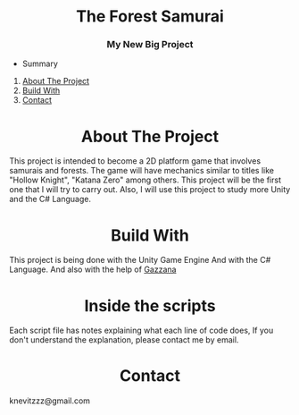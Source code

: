 <h1 align="center">The Forest Samurai</h1>
<h3 align="center">My New Big Project</h3>

- Summary
1. [About The Project](https://github.com/Knevitzzzz/The-Forest-Samurai#about-the-project)
2. [Build With](https://github.com/Knevitzzzz/The-Forest-Samurai/blob/main/README.md#build-with)
3. [Contact](https://github.com/Knevitzzzz/The-Forest-Samurai/blob/main/README.md#contact)

<h1 align="center">About The Project</h1>

This project is intended to become a 2D platform game that involves samurais and forests.
The game will have mechanics similar to titles like "Hollow Knight", "Katana Zero" among others.
This project will be the first one that I will try to carry out. Also, I will use this project to study more Unity and the C# Language.

<h1 align="center">Build With</h1>

This project is being done with the Unity Game Engine And with the C# Language. And also with the help of [Gazzana](https://github.com/Gazzana)

<h1 align="center">Inside the scripts</h1>
Each script file has notes explaining what each line of code does, If you don't understand the explanation, please contact me by email.

<h1 align="center">Contact</h1>
knevitzzz@gmail.com

